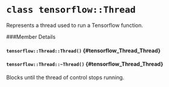 # `class tensorflow::Thread`

Represents a thread used to run a Tensorflow function.



###Member Details

#### `tensorflow::Thread::Thread()` {#tensorflow_Thread_Thread}





#### `tensorflow::Thread::~Thread()` {#tensorflow_Thread_Thread}

Blocks until the thread of control stops running.



